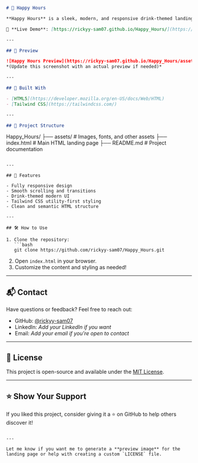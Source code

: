 
```markdown
# 🍹 Happy Hours

**Happy Hours** is a sleek, modern, and responsive drink-themed landing page built entirely using **HTML** and **Tailwind CSS**. Designed with simplicity and elegance in mind, it serves as a perfect template for beverage brands, bars, or events looking to make a bold online presence.

🚀 **Live Demo**: [https://rickyy-sam07.github.io/Happy_Hours/](https://rickyy-sam07.github.io/Happy_Hours/)

---

## 📸 Preview

![Happy Hours Preview](https://rickyy-sam07.github.io/Happy_Hours/assets/preview.png)  
*(Update this screenshot with an actual preview if needed)*

---

## 🔧 Built With

- [HTML5](https://developer.mozilla.org/en-US/docs/Web/HTML)
- [Tailwind CSS](https://tailwindcss.com/)

---

## 📁 Project Structure

```

Happy\_Hours/
├── assets/              # Images, fonts, and other assets
├── index.html           # Main HTML landing page
├── README.md            # Project documentation

````

---

## 🎨 Features

- Fully responsive design
- Smooth scrolling and transitions
- Drink-themed modern UI
- Tailwind CSS utility-first styling
- Clean and semantic HTML structure

---

## 🛠️ How to Use

1. Clone the repository:
   ```bash
   git clone https://github.com/rickyy-sam07/Happy_Hours.git
````

2. Open `index.html` in your browser.
3. Customize the content and styling as needed!

---

## 📬 Contact

Have questions or feedback? Feel free to reach out:

* GitHub: [@rickyy-sam07](https://github.com/rickyy-sam07)
* LinkedIn: *Add your LinkedIn if you want*
* Email: *Add your email if you're open to contact*

---

## 📄 License

This project is open-source and available under the [MIT License](LICENSE).

---

## ⭐️ Show Your Support

If you liked this project, consider giving it a ⭐️ on GitHub to help others discover it!

```

---

Let me know if you want me to generate a **preview image** for the landing page or help with creating a custom `LICENSE` file.
```
